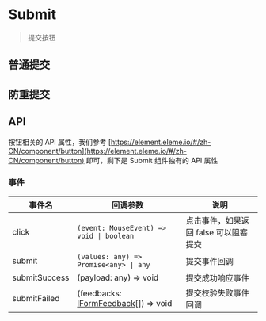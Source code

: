 # Submit

> 提交按钮

## 普通提交

<dumi-previewer demoPath="guide/submit/base" />

## 防重提交

<dumi-previewer demoPath="guide/submit/loading" />

## API

按钮相关的 API 属性，我们参考 [https://element.eleme.io/#/zh-CN/component/button](https://element.eleme.io/#/zh-CN/component/button) 即可，剩下是 Submit 组件独有的 API 属性

### 事件

| 事件名        | 回调参数                                                                                         | 说明                                  |
| ------------- | ------------------------------------------------------------------------------------------------ | ------------------------------------- |
| click         | `(event: MouseEvent) => void \| boolean`                                                         | 点击事件，如果返回 false 可以阻塞提交 |
| submit        | `(values: any) => Promise<any> \| any`                                                           | 提交事件回调                          |
| submitSuccess | (payload: any) => void                                                                           | 提交成功响应事件                      |
| submitFailed  | (feedbacks: [IFormFeedback](https://core.formilyjs.org/api/models/form#iformfeedback)[]) => void | 提交校验失败事件回调                  |
